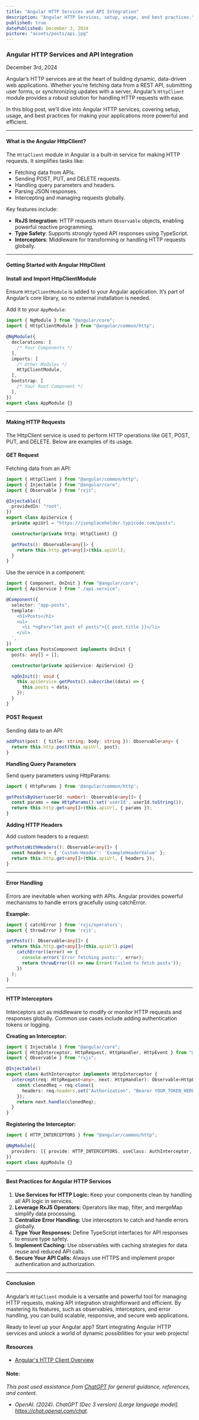 ```yaml
---
title: "Angular HTTP Services and API Integration"
description: "Angular HTTP Services, setup, usage, and best practices."
published: true
datePublished: December 3, 2024
picture: "assets/posts/api.jpg"
---
```


### **Angular HTTP Services and API Integration**

December 3rd, 2024

Angular’s HTTP services are at the heart of building dynamic, data-driven web applications. Whether you’re fetching data from a REST API, submitting user forms, or synchronizing updates with a server, Angular’s `HttpClient` module provides a robust solution for handling HTTP requests with ease.

In this blog post, we’ll dive into Angular HTTP services, covering setup, usage, and best practices for making your applications more powerful and efficient.

---

#### **What is the Angular HttpClient?**

The `HttpClient` module in Angular is a built-in service for making HTTP requests. It simplifies tasks like:

- Fetching data from APIs.
- Sending POST, PUT, and DELETE requests.
- Handling query parameters and headers.
- Parsing JSON responses.
- Intercepting and managing requests globally.

Key features include:

- **RxJS Integration**: HTTP requests return `Observable` objects, enabling powerful reactive programming.
- **Type Safety**: Supports strongly typed API responses using TypeScript.
- **Interceptors**: Middleware for transforming or handling HTTP requests globally.

---

#### **Getting Started with Angular HttpClient**

#### **Install and Import HttpClientModule**

Ensure `HttpClientModule` is added to your Angular application. It’s part of Angular’s core library, so no external installation is needed.

Add it to your `AppModule`:

```typescript
import { NgModule } from "@angular/core";
import { HttpClientModule } from "@angular/common/http";

@NgModule({
  declarations: [
    /* Your Components */
  ],
  imports: [
    /* Other Modules */
    HttpClientModule,
  ],
  bootstrap: [
    /* Your Root Component */
  ],
})
export class AppModule {}
```

---

#### **Making HTTP Requests**

The HttpClient service is used to perform HTTP operations like GET, POST, PUT, and DELETE. Below are examples of its usage.

#### **GET Request**

Fetching data from an API:

```typescript
import { HttpClient } from "@angular/common/http";
import { Injectable } from "@angular/core";
import { Observable } from "rxjs";

@Injectable({
  providedIn: "root",
})
export class ApiService {
  private apiUrl = "https://jsonplaceholder.typicode.com/posts";

  constructor(private http: HttpClient) {}

  getPosts(): Observable<any[]> {
    return this.http.get<any[]>(this.apiUrl);
  }
}
```

Use the service in a component:

```typescript
import { Component, OnInit } from "@angular/core";
import { ApiService } from "./api.service";

@Component({
  selector: "app-posts",
  template: `
    <h1>Posts</h1>
    <ul>
      <li *ngFor="let post of posts">{{ post.title }}</li>
    </ul>
  `,
})
export class PostsComponent implements OnInit {
  posts: any[] = [];

  constructor(private apiService: ApiService) {}

  ngOnInit(): void {
    this.apiService.getPosts().subscribe((data) => {
      this.posts = data;
    });
  }
}
```

#### **POST Request**

Sending data to an API:

```typescript
addPost(post: { title: string; body: string }): Observable<any> {
  return this.http.post(this.apiUrl, post);
}
```

**Handling Query Parameters**

Send query parameters using HttpParams:

```typescript
import { HttpParams } from '@angular/common/http';

getPostsByUser(userId: number): Observable<any[]> {
  const params = new HttpParams().set('userId', userId.toString());
  return this.http.get<any[]>(this.apiUrl, { params });
}
```

**Adding HTTP Headers**

Add custom headers to a request:

```typescript
getPostsWithHeaders(): Observable<any[]> {
  const headers = { 'Custom-Header': 'ExampleHeaderValue' };
  return this.http.get<any[]>(this.apiUrl, { headers });
}
```

---

#### **Error Handling**

Errors are inevitable when working with APIs. Angular provides powerful mechanisms to handle errors gracefully using catchError.

**Example:**

```typescript
import { catchError } from 'rxjs/operators';
import { throwError } from 'rxjs';

getPosts(): Observable<any[]> {
  return this.http.get<any[]>(this.apiUrl).pipe(
    catchError((error) => {
      console.error('Error fetching posts:', error);
      return throwError(() => new Error('Failed to fetch posts'));
    })
  );
}
```

---

#### **HTTP Interceptors**

Interceptors act as middleware to modify or monitor HTTP requests and responses globally. Common use cases include adding authentication tokens or logging.

**Creating an Interceptor:**

```typescript
import { Injectable } from "@angular/core";
import { HttpInterceptor, HttpRequest, HttpHandler, HttpEvent } from "@angular/common/http";
import { Observable } from "rxjs";

@Injectable()
export class AuthInterceptor implements HttpInterceptor {
  intercept(req: HttpRequest<any>, next: HttpHandler): Observable<HttpEvent<any>> {
    const clonedReq = req.clone({
      headers: req.headers.set("Authorization", "Bearer YOUR_TOKEN_HERE"),
    });
    return next.handle(clonedReq);
  }
}
```

**Registering the Interceptor:**

```typescript
import { HTTP_INTERCEPTORS } from "@angular/common/http";

@NgModule({
  providers: [{ provide: HTTP_INTERCEPTORS, useClass: AuthInterceptor, multi: true }],
})
export class AppModule {}
```

---

#### **Best Practices for Angular HTTP Services**

1. **Use Services for HTTP Logic:** Keep your components clean by handling all API logic in services.
2. **Leverage RxJS Operators:** Operators like map, filter, and mergeMap simplify data processing.
3. **Centralize Error Handling:** Use interceptors to catch and handle errors globally.
4. **Type Your Responses:** Define TypeScript interfaces for API responses to ensure type safety.
5. **Implement Caching:** Use observables with caching strategies for data reuse and reduced API calls.
6. **Secure Your API Calls:** Always use HTTPS and implement proper authentication and authorization.

---

#### **Conclusion**

Angular’s `HttpClient` module is a versatile and powerful tool for managing HTTP requests, making API integration straightforward and efficient. By mastering its features, such as observables, interceptors, and error handling, you can build scalable, responsive, and secure web applications.

Ready to level up your Angular app? Start integrating Angular HTTP services and unlock a world of dynamic possibilities for your web projects!

#### **Resources**

- <a href="https://angular.dev/guide/http" target="_blank">Angular's HTTP Client Overview</a>

#### Note:

_This post used assistance from <a href="https://chatgpt.com/" target="_blank">ChatGPT</a> for general guidance, references, and content._

- _OpenAI. (2024). ChatGPT (Dec 3 version) [Large language model]. https://chat.openai.com/chat._
